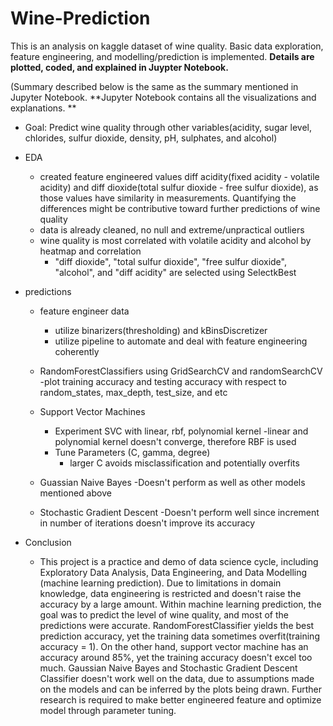 # Wine-Prediction
This is an analysis on kaggle dataset of wine quality. Basic data exploration, feature engineering, and modelling/prediction is implemented. **Details are plotted, coded, and explained in Juypter Notebook.**

(Summary described below is the same as the summary mentioned in Jupyter Notebook. **Jupyter Notebook contains all the visualizations and explanations. **
- Goal: Predict wine quality through other variables(acidity, sugar level, chlorides, sulfur dioxide, density, pH, sulphates, and alcohol)
- EDA
    - created feature engineered values diff acidity(fixed acidity - volatile acidity) and diff dioxide(total sulfur dioxide - free sulfur dioxide), as those values have similarity in measurements. Quantifying the differences might be contributive toward further predictions of wine quality
    - data is already cleaned, no null and extreme/unpractical outliers
    - wine quality is most correlated with volatile acidity and alcohol by heatmap and correlation
        -  "diff dioxide", "total sulfur dioxide", "free sulfur dioxide", "alcohol", and "diff acidity" are selected using SelectkBest
- predictions
    - feature engineer data
        - utilize binarizers(thresholding) and kBinsDiscretizer
        - utilize pipeline to automate and deal with feature engineering coherently
    - RandomForestClassifiers using GridSearchCV and randomSearchCV
        -plot training accuracy and testing accuracy with respect to random_states, max_depth, test_size, and etc
    
    - Support Vector Machines
        - Experiment SVC with linear, rbf, polynomial kernel
            -linear and polynomial kernel doesn't converge, therefore RBF is used
        - Tune Parameters (C, gamma, degree)
            - larger C avoids misclassification and potentially overfits
    - Guassian Naive Bayes
        -Doesn't perform as well as other models mentioned above
    - Stochastic Gradient Descent 
        -Doesn't perform well since increment in number of iterations doesn't improve its accuracy
            
- Conclusion
    - This project is a practice and demo of data science cycle, including Exploratory Data Analysis, Data Engineering, and Data Modelling (machine learning prediction). Due to limitations in domain knowledge, data engineering is restricted and doesn't raise the accuracy by a large amount. Within machine learning prediction, the goal was to predict the level of wine quality, and most of the predictions were accurate. RandomForestClassifier yields the best prediction accuracy, yet the training data sometimes overfit(training accuracy = 1). On the other hand, support vector machine has an accuracy around 85%, yet the training accuracy doesn't excel too much. Gaussian Naive Bayes and Stochastic Gradient Descent Classifier doesn't work well on the data, due to assumptions made on the models and can be inferred by the plots being drawn. Further research is required to make better engineered feature and optimize model through parameter tuning.<br> 
